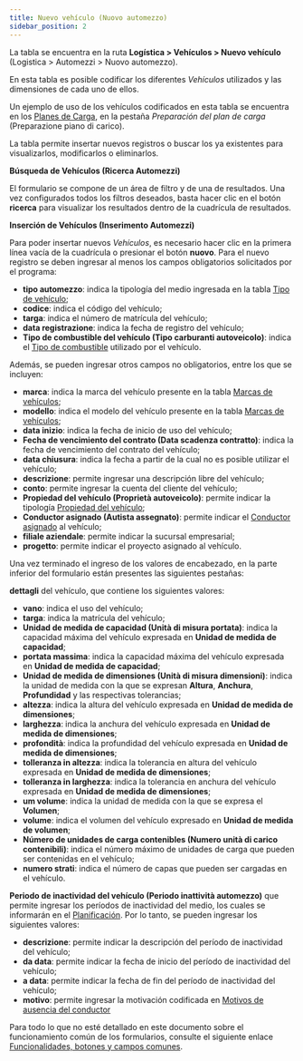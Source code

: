 ```yaml
---
title: Nuevo vehículo (Nuovo automezzo)
sidebar_position: 2
---
```


La tabla se encuentra en la ruta **Logística > Vehículos > Nuevo vehículo** (Logistica > Automezzi > Nuovo automezzo).

En esta tabla es posible codificar los diferentes *Vehículos* utilizados y las dimensiones de cada uno de ellos.

Un ejemplo de uso de los vehículos codificados en esta tabla se encuentra en los [Planes de Carga](/docs/logistics/load-plans/create-plan/), en la pestaña *Preparación del plan de carga* (Preparazione piano di carico).

La tabla permite insertar nuevos registros o buscar los ya existentes para visualizarlos, modificarlos o eliminarlos.

**Búsqueda de Vehículos (Ricerca Automezzi)**

El formulario se compone de un área de filtro y de una de resultados. Una vez configurados todos los filtros deseados, basta hacer clic en el botón **ricerca** para visualizar los resultados dentro de la cuadrícula de resultados.

**Inserción de Vehículos (Inserimento Automezzi)**

Para poder insertar nuevos *Vehículos*, es necesario hacer clic en la primera línea vacía de la cuadrícula o presionar el botón **nuovo**. 
Para el nuevo registro se deben ingresar al menos los campos obligatorios solicitados por el programa: 

- **tipo automezzo**: indica la tipología del medio ingresada en la tabla [Tipo de vehículo](/docs/configurations/tables/logistics/motorvehicle-Type);          
- **codice**: indica el código del vehículo;       
- **targa**: indica el número de matrícula del vehículo;      
- **data registrazione**: indica la fecha de registro del vehículo;          
- **Tipo de combustible del vehículo (Tipo carburanti autoveicolo)**: indica el [Tipo de combustible](/docs/configurations/tables/logistics/motorvehicle-gas-type) utilizado por el vehículo.

Además, se pueden ingresar otros campos no obligatorios, entre los que se incluyen:

- **marca**: indica la marca del vehículo presente en la tabla [Marcas de vehículos](/docs/configurations/tables/logistics/motorvehicle-brands);             
- **modello**: indica el modelo del vehículo presente en la tabla [Marcas de vehículos](/docs/configurations/tables/logistics/motorvehicle-brands);        
- **data inizio**: indica la fecha de inicio de uso del vehículo;     
- **Fecha de vencimiento del contrato (Data scadenza contratto)**: indica la fecha de vencimiento del contrato del vehículo;     
- **data chiusura**: indica la fecha a partir de la cual no es posible utilizar el vehículo;     
- **descrizione**: permite ingresar una descripción libre del vehículo;       
- **conto**: permite ingresar la cuenta del cliente del vehículo;        
- **Propiedad del vehículo (Proprietà autoveicolo)**: permite indicar la tipología [Propiedad del vehículo](/docs/configurations/tables/logistics/motorvehicle-ownership);        
- **Conductor asignado (Autista assegnato)**: permite indicar el [Conductor asignado](/docs/logistics/motorvehicles/motorvehicle-drivers) al vehículo;        
- **filiale aziendale**: permite indicar la sucursal empresarial;        
- **progetto**: permite indicar el proyecto asignado al vehículo.        

Una vez terminado el ingreso de los valores de encabezado, en la parte inferior del formulario están presentes las siguientes pestañas:

**dettagli** del vehículo, que contiene los siguientes valores:

- **vano**: indica el uso del vehículo;                  
- **targa**: indica la matrícula del vehículo;             
- **Unidad de medida de capacidad (Unità di misura portata)**: indica la capacidad máxima del vehículo expresada en **Unidad de medida de capacidad**;         
- **portata massima**: indica la capacidad máxima del vehículo expresada en **Unidad de medida de capacidad**;                  
- **Unidad de medida de dimensiones (Unità di misura dimensioni)**: indica la unidad de medida con la que se expresan **Altura**, **Anchura**, **Profundidad** y las respectivas tolerancias;      
- **altezza**: indica la altura del vehículo expresada en **Unidad de medida de dimensiones**;         
- **larghezza**: indica la anchura del vehículo expresada en **Unidad de medida de dimensiones**;                 
- **profondità**: indica la profundidad del vehículo expresada en **Unidad de medida de dimensiones**;                 
- **tolleranza in altezza**: indica la tolerancia en altura del vehículo expresada en **Unidad de medida de dimensiones**;           
- **tolleranza in larghezza**: indica la tolerancia en anchura del vehículo expresada en **Unidad de medida de dimensiones**;       
- **um volume**: indica la unidad de medida con la que se expresa el **Volumen**;                    
- **volume**: indica el volumen del vehículo expresado en **Unidad de medida de volumen**;                 
- **Número de unidades de carga contenibles (Numero unità di carico contenibili)**: indica el número máximo de unidades de carga que pueden ser contenidas en el vehículo; 
- **numero strati**: indica el número de capas que pueden ser cargadas en el vehículo.

**Periodo de inactividad del vehículo (Periodo inattività automezzo)** que permite ingresar los períodos de inactividad del medio, los cuales se informarán en el [Planificación](/docs/logistics/shipping/calendar). 
Por lo tanto, se pueden ingresar los siguientes valores:

- **descrizione**: permite indicar la descripción del período de inactividad del vehículo;          
- **da data**: permite indicar la fecha de inicio del período de inactividad del vehículo;          
- **a data**: permite indicar la fecha de fin del período de inactividad del vehículo;          
- **motivo**: permite ingresar la motivación codificada en [Motivos de ausencia del conductor](/docs/configurations/tables/logistics/driver-off-time-reasons/)

Para todo lo que no esté detallado en este documento sobre el funcionamiento común de los formularios, consulte el siguiente enlace [Funcionalidades, botones y campos comunes](/docs/guide/common).